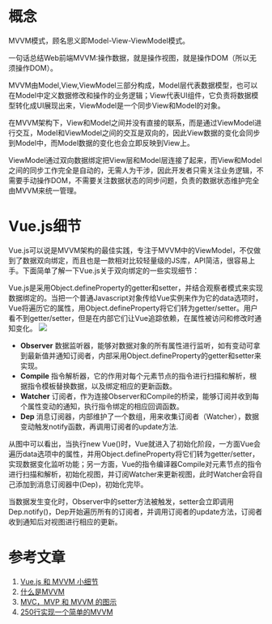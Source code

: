 # 概念 #
MVVM模式，顾名思义即Model-View-ViewModel模式。

一句话总结Web前端MVVM:操作数据，就是操作视图，就是操作DOM（所以无须操作DOM）。

MVVM由Model,View,ViewModel三部分构成，Model层代表数据模型，也可以在Model中定义数据修改和操作的业务逻辑；View代表UI组件，它负责将数据模型转化成UI展现出来，ViewModel是一个同步View和Model的对象。

在MVVM架构下，View和Model之间并没有直接的联系，而是通过ViewModel进行交互，Model和ViewModel之间的交互是双向的，因此View数据的变化会同步到Model中，而Model数据的变化也会立即反映到View上。

ViewModel通过双向数据绑定把View层和Model层连接了起来，而View和Model之间的同步工作完全是自动的，无需人为干涉，因此开发者只需关注业务逻辑，不需要手动操作DOM，不需要关注数据状态的同步问题，负责的数据状态维护完全由MVVM来统一管理。

# Vue.js细节 #
Vue.js可以说是MVVM架构的最佳实践，专注于MVVM中的ViewModel，不仅做到了数据双向绑定，而且也是一款相对比较轻量级的JS库，API简洁，很容易上手。下面简单了解一下Vue.js关于双向绑定的一些实现细节：

Vue.js是采用Object.defineProperty的getter和setter，并结合观察者模式来实现数据绑定的。当把一个普通Javascript对象传给Vue实例来作为它的data选项时，Vue将遍历它的属性，用Object.defineProperty将它们转为getter/setter。用户看不到getter/setter，但是在内部它们让Vue追踪依赖，在属性被访问和修改时通知变化。
![](https://raw.githubusercontent.com/egliu/frontend_testquestions/master/%E5%9F%BA%E7%A1%80/%E9%97%AE%E7%AD%94/2-%E6%8F%8F%E8%BF%B0%E4%B8%80%E4%B8%AA%E4%B8%A5%E8%B0%A8%E7%9A%84MVVM%E5%88%86%E5%B1%82/vue.jpg)

- **Observer** 数据监听器，能够对数据对象的所有属性进行监听，如有变动可拿到最新值并通知订阅者，内部采用Object.defineProperty的getter和setter来实现。
- **Compile** 指令解析器，它的作用对每个元素节点的指令进行扫描和解析，根据指令模板替换数据，以及绑定相应的更新函数。
- **Watcher** 订阅者，作为连接Observer和Compile的桥梁，能够订阅并收到每个属性变动的通知，执行指令绑定的相应回调函数。
- **Dep** 消息订阅器，内部维护了一个数组，用来收集订阅者（Watcher），数据变动触发notify函数，再调用订阅者的update方法.

从图中可以看出，当执行new Vue()时，Vue就进入了初始化阶段，一方面Vue会遍历data选项中的属性，并用Object.defineProperty将它们转为getter/setter，实现数据变化监听功能；另一方面，Vue的指令编译器Compile对元素节点的指令进行扫描和解析，初始化视图，并订阅Watcher来更新视图，此时Watcher会将自己添加到消息订阅器中(Dep)，初始化完毕。

当数据发生变化时，Observer中的setter方法被触发，setter会立即调用Dep.notify()，Dep开始遍历所有的订阅者，并调用订阅者的update方法，订阅者收到通知后对视图进行相应的更新。
# 参考文章 #
1. [Vue.js 和 MVVM 小细节](http://www.cnblogs.com/onepixel/p/6034307.html)
2. [什么是MVVM](https://github.com/X-Jray/blog/issues/3)
3. [MVC，MVP 和 MVVM 的图示](http://www.ruanyifeng.com/blog/2015/02/mvcmvp_mvvm.html)
4. [250行实现一个简单的MVVM](https://saul-mirone.github.io/2016/12/19/simple-mvvm/)